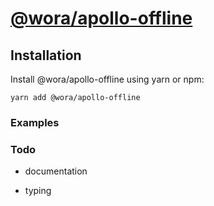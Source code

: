 # [@wora/apollo-offline](https://github.com/morrys/wora)


## Installation

Install @wora/apollo-offline using yarn or npm:

```
yarn add @wora/apollo-offline
```



### Examples


### Todo

* documentation

* typing

